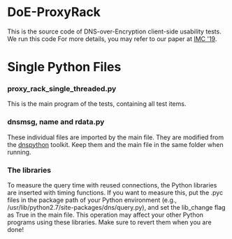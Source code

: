 # DoE-ProxyRack
This is the source code of DNS-over-Encryption client-side usability tests.
We run this code 
For more details, you may refer to our paper at [IMC '19](https://conferences.sigcomm.org/imc/2019/).

# Single Python Files
### proxy_rack_single_threaded.py
This is the main program of the tests, containing all test items.

### dnsmsg, name and rdata.py
These individual files are imported by the main file. They are modified from the [dnspython](http://www.dnspython.org/) toolkit. Keep them and the main file in the same folder when running.

### The libraries
To measure the query time with reused connections, the Python libraries are inserted with timing functions. If you want to measure this, put the .pyc files in the package path of your Python environment (e.g., /usr/lib/python2.7/site-packages/dns/query.py), and set the lib_change flag as True in the main file.
This operation may affect your other Python programs using these libraries. Make sure to revert them when you are done!